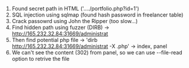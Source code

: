 1. Found secret path in HTML ('..../portfolio.php?id=1')
2. SQL injection using sqlmap (found hash password in freelancer table)
3. Crack passowrd using John the Ripper (too slow...)
4. Find hidden path using fuzzer (DIRB) -> http://165.232.32.84:31669/administrat
5. Then find potential php file -> 'dirb http://165.232.32.84:31669/administrat -X .php' -> index, panel
6. We can't see the content (302) from panel, so we can use --file-read option to retrive the file
